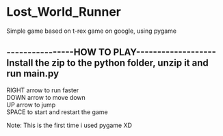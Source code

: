 # Lost_World_Runner
Simple game based on t-rex game on google, using pygame

----------------HOW TO PLAY-------------------  
Install the zip to the python folder, unzip it and run main.py 
-------------  
RIGHT arrow to run faster  
DOWN arrow to move down  
UP arrow to jump  
SPACE to start and restart the game  

Note: This is the first time i used pygame XD
